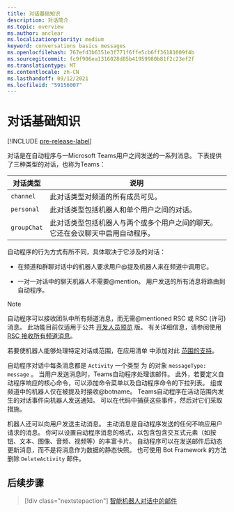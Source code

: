 ```yaml
---
title: 对话基础知识
description: 对话简介
ms.topic: overview
ms.author: anclear
ms.localizationpriority: medium
keyword: conversations basics messages
ms.openlocfilehash: 767efd3b6351e3f771f6ffe5cb6ff36181009f4b
ms.sourcegitcommit: fc9f906ea1316028d85b41959980b81f2c23ef2f
ms.translationtype: MT
ms.contentlocale: zh-CN
ms.lasthandoff: 09/12/2021
ms.locfileid: "59156007"
---
```

# <a name="conversation-basics"></a>对话基础知识

[!INCLUDE [pre-release-label](~/includes/v4-to-v3-pointer-bots.md)]

对话是在自动程序与一Microsoft Teams用户之间发送的一系列消息。 下表提供了三种类型的对话，也称为Teams：

| 对话类型 | 说明 |
| ------- | ----------- |
| `channel` | 此对话类型对频道的所有成员可见。 |
| `personal` | 此对话类型包括机器人和单个用户之间的对话。 |
| `groupChat` | 此对话类型包括机器人与两个或多个用户之间的聊天。 它还在会议聊天中启用自动程序。 |

自动程序的行为方式有所不同，具体取决于它涉及的对话：

* 在频道和群聊对话中的机器人要求用户@提及机器人来在频道中调用它。

* 一对一对话中的聊天机器人不需要@mention。 用户发送的所有消息将路由到自动程序。

> [!NOTE]
> 自动程序可以接收团队中所有频道消息，而无需@mentioned RSC 或 RSC (许可) 消息。 此功能目前仅适用于公共 [开发人员预览](../../../resources/dev-preview/developer-preview-intro.md) 版。 有关详细信息，请参阅使用 [RSC 接收所有频道消息](channel-messages-with-rsc.md)。

若要使机器人能够处理特定对话或范围，在应用清单 中添加对此 [范围的支持](~/resources/schema/manifest-schema.md)。

自动程序对话中每条消息都是 `Activity` 一个类型 为 的对象 `messageType: message` 。 当用户发送消息时，Teams自动程序处理该邮件。 此外，若要定义自动程序响应的核心命令，可以添加命令菜单以及自动程序命令的下拉列表。 组或频道中的机器人仅在被提及时接收@botname。 Teams自动程序在活动范围内发生的对话事件向机器人发送通知。 可以在代码中捕获这些事件，然后对它们采取措施。

机器人还可以向用户发送主动消息。 主动消息是自动程序发送的任何不响应用户请求的消息。 你可以设置自动程序消息的格式，以包含包含交互式元素（如按钮、文本、图像、音频、视频等）的丰富卡片。 自动程序可以在发送邮件后动态更新消息，而不是将消息作为数据的静态快照。 也可使用 Bot Framework 的方法删除 `DeleteActivity` 邮件。

## <a name="next-step"></a>后续步骤

> [!div class="nextstepaction"]
> [智能机器人对话中的邮件](~/bots/how-to/conversations/conversation-messages.md)
